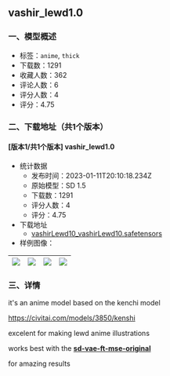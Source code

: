 ## vashir_lewd1.0
### 一、模型概述

- 标签：`anime`, `thick`
- 下载数：1291
- 收藏人数：362
- 评论人数：6
- 评分人数：4
- 评分：4.75

### 二、下载地址（共1个版本）

#### [版本1/共1个版本] vashir_lewd1.0

- 统计数据
  - 发布时间：2023-01-11T20:10:18.234Z
  - 原始模型：SD 1.5
  - 下载数：1291
  - 评分人数：4
  - 评分：4.75
- 下载地址
  - [vashirLewd10_vashirLewd10.safetensors](https://civitai.com/api/download/models/4921)
- 样例图像：

| <img src="https://image.civitai.com/xG1nkqKTMzGDvpLrqFT7WA/87f49156-fd11-4c29-10a1-7f258b59f100/width=450/35457.jpeg" /> | <img src="https://image.civitai.com/xG1nkqKTMzGDvpLrqFT7WA/e9e3e9eb-a6cd-42f3-6e3b-9e8df398e700/width=450/35461.jpeg" /> | <img src="https://image.civitai.com/xG1nkqKTMzGDvpLrqFT7WA/42131b59-09a0-4c0f-91f4-df3f28a2f300/width=450/35460.jpeg" /> | <img src="https://image.civitai.com/xG1nkqKTMzGDvpLrqFT7WA/731da071-30ee-4711-ea57-172ae7b1b100/width=450/35459.jpeg" /> |
| ---- | ---- | ---- | ---- |


### 三、详情
<p>it's an anime model based on the kenchi model</p><p><a target="_blank" rel="ugc" href="https://civitai.com/models/3850/kenshi">https://civitai.com/models/3850/kenshi</a></p><p> excelent for making lewd anime illustrations</p><p>works best with the <a target="_blank" rel="ugc" href="https://huggingface.co/stabilityai/sd-vae-ft-mse-original"><strong>sd-vae-ft-mse-original</strong></a></p><p>for amazing results</p>
